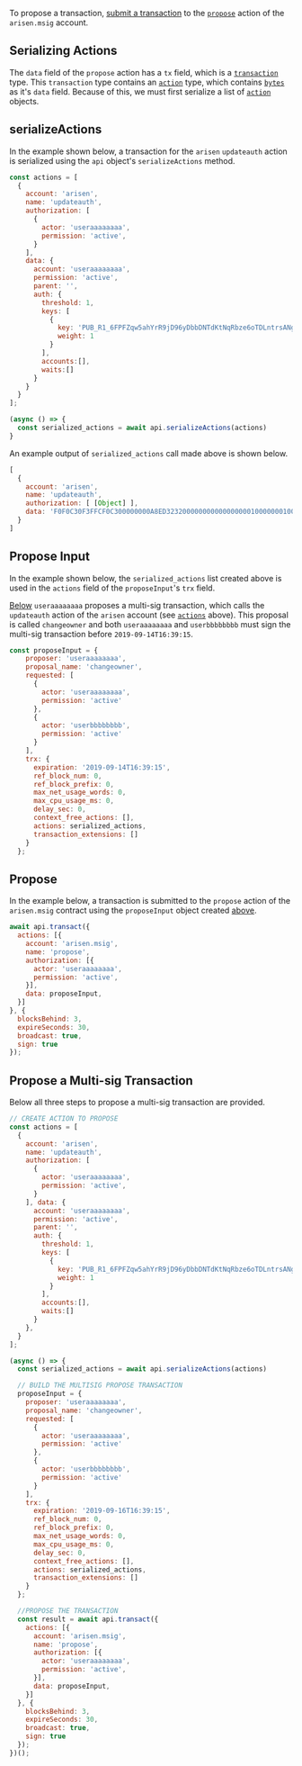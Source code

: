 To propose a transaction, [submit a transaction](01_how-to-submit-a-transaction.md) to the [`propose`](https://github.com/ARISENIO/arisen.contracts/blob/52fbd4ac7e6c38c558302c48d00469a4bed35f7c/contracts/arisen.msig/include/arisen.msig/arisen.msig.hpp#L39) action of the `arisen.msig` account.

## Serializing Actions
The `data` field of the `propose` action has a `tx` field, which is a [`transaction`](https://github.com/ARISENIO/arisen.contracts/blob/6ca72e709faba179726a20571929a9eeaea47d08/tests/test_contracts/arisen.msig.old/arisen.msig.abi#L48) type.  This `transaction` type contains an [`action`](https://github.com/ARISENIO/arisen.contracts/blob/6ca72e709faba179726a20571929a9eeaea47d08/tests/test_contracts/arisen.msig.old/arisen.msig.abi#L21) type, which contains [`bytes`](https://github.com/ARISENIO/arisen.contracts/blob/6ca72e709faba179726a20571929a9eeaea47d08/tests/test_contracts/arisen.msig.old/arisen.msig.abi#L27) as it's `data` field.  Because of this, we must first serialize a list of [`action`](https://github.com/ARISENIO/arisen.contracts/blob/6ca72e709faba179726a20571929a9eeaea47d08/tests/test_contracts/arisen.msig.old/arisen.msig.abi#L21) objects.

## serializeActions
In the example shown below, a transaction for the `arisen` `updateauth` action is serialized using the `api` object's `serializeActions` method.
```javascript
const actions = [
  {
    account: 'arisen',
    name: 'updateauth',
    authorization: [
      {
        actor: 'useraaaaaaaa',
        permission: 'active',
      }
    ],
    data: {
      account: 'useraaaaaaaa',
      permission: 'active',
      parent: '',
      auth: {
        threshold: 1,
        keys: [
          {
            key: 'PUB_R1_6FPFZqw5ahYrR9jD96yDbbDNTdKtNqRbze6oTDLntrsANgQKZu',
            weight: 1
          }
        ],
        accounts:[],
        waits:[]
      }
    }
  }
];

(async () => {
  const serialized_actions = await api.serializeActions(actions)
}
```
An example output of `serialized_actions` call made above is shown below.
```javascript
[
  {
    account: 'arisen',
    name: 'updateauth',
    authorization: [ [Object] ],
    data: 'F0F0C30F3FFCF0C300000000A8ED3232000000000000000001000000010003FD9ABF3D22615D5621BF74D2D0A652992DE1338E552AD85D5EAF1F39DCAADDB301000000'
  }
]
```

## Propose Input
In the example shown below, the `serialized_actions` list created above is used in the `actions` field of the `proposeInput`'s `trx` field.

[Below](#propose) `useraaaaaaaa` proposes a multi-sig transaction, which calls the `updateauth` action of the `arisen` account (see [`actions`](#serializeactions) above).  This proposal is called `changeowner` and both `useraaaaaaaa` and `userbbbbbbbb` must sign the multi-sig transaction before `2019-09-14T16:39:15`.
```javascript
const proposeInput = {
    proposer: 'useraaaaaaaa',
    proposal_name: 'changeowner',
    requested: [
      {
        actor: 'useraaaaaaaa',
        permission: 'active'
      },
      {
        actor: 'userbbbbbbbb',
        permission: 'active'
      }
    ],
    trx: {
      expiration: '2019-09-14T16:39:15',
      ref_block_num: 0,
      ref_block_prefix: 0,
      max_net_usage_words: 0,
      max_cpu_usage_ms: 0,
      delay_sec: 0,
      context_free_actions: [],
      actions: serialized_actions,
      transaction_extensions: []
    }
  };
```

## Propose
In the example below, a transaction is submitted to the `propose` action of the `arisen.msig` contract using the `proposeInput` object created [above](#propose-input).
```javascript
await api.transact({
  actions: [{
    account: 'arisen.msig',
    name: 'propose',
    authorization: [{
      actor: 'useraaaaaaaa',
      permission: 'active',
    }],
    data: proposeInput,
  }]
}, {
  blocksBehind: 3,
  expireSeconds: 30,
  broadcast: true,
  sign: true
});
```

## Propose a Multi-sig Transaction
Below all three steps to propose a multi-sig transaction are provided.

```javascript
// CREATE ACTION TO PROPOSE
const actions = [
  {
    account: 'arisen',
    name: 'updateauth',
    authorization: [
      {
        actor: 'useraaaaaaaa',
        permission: 'active',
      }
    ], data: {
      account: 'useraaaaaaaa',
      permission: 'active',
      parent: '',
      auth: {
        threshold: 1,
        keys: [
          {
            key: 'PUB_R1_6FPFZqw5ahYrR9jD96yDbbDNTdKtNqRbze6oTDLntrsANgQKZu',
            weight: 1
          }
        ],
        accounts:[],
        waits:[]
      }
    },
  }
];

(async () => {
  const serialized_actions = await api.serializeActions(actions)

  // BUILD THE MULTISIG PROPOSE TRANSACTION
  proposeInput = {
    proposer: 'useraaaaaaaa',
    proposal_name: 'changeowner',
    requested: [
      {
        actor: 'useraaaaaaaa',
        permission: 'active'
      },
      {
        actor: 'userbbbbbbbb',
        permission: 'active'
      }
    ],
    trx: {
      expiration: '2019-09-16T16:39:15',
      ref_block_num: 0,
      ref_block_prefix: 0,
      max_net_usage_words: 0,
      max_cpu_usage_ms: 0,
      delay_sec: 0,
      context_free_actions: [],
      actions: serialized_actions,
      transaction_extensions: []
    }
  };

  //PROPOSE THE TRANSACTION
  const result = await api.transact({
    actions: [{
      account: 'arisen.msig',
      name: 'propose',
      authorization: [{
        actor: 'useraaaaaaaa',
        permission: 'active',
      }],
      data: proposeInput,
    }]
  }, {
    blocksBehind: 3,
    expireSeconds: 30,
    broadcast: true,
    sign: true
  });
})();
```
